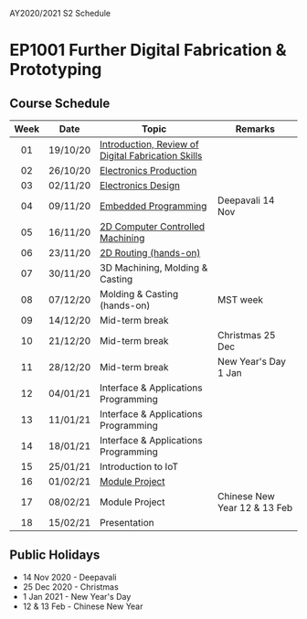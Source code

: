 AY2020/2021 S2 Schedule

# EP1001 Further Digital Fabrication & Prototyping
## Course Schedule

| Week | Date | Topic | Remarks |
|:----:|:----:|-------|---------|
| 01 | 19/10/20 | [Introduction, Review of Digital Fabrication Skills](02-intro-review.md) |
| 02 | 26/10/20 | [Electronics Production](03-electronics-prod.md) | 
| 03 | 02/11/20 | [Electronics Design](04-electronics-design.md) |
| 04 | 09/11/20 | [Embedded Programming](05-embeddedprog.md) | Deepavali 14 Nov |
| 05 | 16/11/20 | [2D Computer Controlled Machining](06-2dmachining.md) | 
| 06 | 23/11/20 | [2D Routing (hands-on)](06-2dmachining.md) |
| 07 | 30/11/20 | 3D Machining, Molding & Casting |
| 08 | 07/12/20 | Molding & Casting (hands-on) | MST week |
| 09 | 14/12/20 | Mid-term break |
| 10 | 21/12/20 | Mid-term break | Christmas 25 Dec |
| 11 | 28/12/20 | Mid-term break | New Year's Day 1 Jan |
| 12 | 04/01/21 | Interface & Applications Programming |
| 13 | 11/01/21 | Interface & Applications Programming |
| 14 | 18/01/21 | Interface & Applications Programming |
| 15 | 25/01/21 | Introduction to IoT |
| 16 | 01/02/21 | [Module Project](11-project.md) | 
| 17 | 08/02/21 | Module Project | Chinese New Year 12 & 13 Feb |
| 18 | 15/02/21 | Presentation |

## Public Holidays
* 14 Nov 2020 - Deepavali
* 25 Dec 2020 - Christmas
* 1 Jan 2021 - New Year's Day
* 12 & 13 Feb - Chinese New Year
